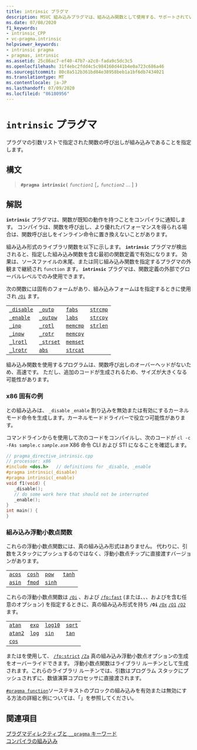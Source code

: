 ```yaml
---
title: intrinsic プラグマ
description: MSVC 組み込みプラグマは、組み込み関数として使用する、サポートされている組み込み関数を指定するために使用されます。
ms.date: 07/08/2020
f1_keywords:
- intrinsic_CPP
- vc-pragma.intrinsic
helpviewer_keywords:
- intrinsic pragma
- pragmas, intrinsic
ms.assetid: 25c86ac7-ef40-47b7-a2c0-fada9c5dc3c5
ms.openlocfilehash: 31f4ebc2fdd4c5c984160d441b4e0a723c686a46
ms.sourcegitcommit: 80c8a512b361bd84e38958beb1a1bf6db7434021
ms.translationtype: MT
ms.contentlocale: ja-JP
ms.lasthandoff: 07/09/2020
ms.locfileid: "86180956"
---
```

# <a name="intrinsic-pragma"></a>`intrinsic` プラグマ

プラグマの引数リストで指定された関数の呼び出しが組み込みであることを指定します。

## <a name="syntax"></a>構文

> **`#pragma intrinsic(`** *`function1`* [**`,`** _`function2`_ ... ] **`)`**

## <a name="remarks"></a>解説

**`intrinsic`** プラグマは、関数が既知の動作を持つことをコンパイラに通知します。 コンパイラは、関数を呼び出し、より優れたパフォーマンスを得られる場合は、関数呼び出しをインライン命令に置き換えないことがあります。

組み込み形式のライブラリ関数を以下に示します。 **`intrinsic`** プラグマが検出されると、指定した組み込み関数を含む最初の関数定義で有効になります。 効果は、ソースファイルの末尾、または同じ組み込み関数を指定するプラグマの外観まで継続され `function` ます。 **`intrinsic`** プラグマは、関数定義の外部でグローバルレベルでのみ使用できます。

次の関数には固有のフォームがあり、組み込みフォームはを指定するときに使用され [`/Oi`](../build/reference/oi-generate-intrinsic-functions.md) ます。

|  |  |  |  |
|--|--|--|--|
| [`_disable`](../intrinsics/disable.md) | [`_outp`](../c-runtime-library/outp-outpw-outpd.md) | [`fabs`](../c-runtime-library/reference/fabs-fabsf-fabsl.md) | [`strcmp`](../c-runtime-library/reference/strcmp-wcscmp-mbscmp.md) |
| [`_enable`](../intrinsics/enable.md) | [`_outpw`](../c-runtime-library/outp-outpw-outpd.md) | [`labs`](../c-runtime-library/reference/abs-labs-llabs-abs64.md) | [`strcpy`](../c-runtime-library/reference/strcpy-wcscpy-mbscpy.md) |
| [`_inp`](../c-runtime-library/inp-inpw-inpd.md) | [`_rotl`](../c-runtime-library/reference/rotl-rotl64-rotr-rotr64.md) | [`memcmp`](../c-runtime-library/reference/memcmp-wmemcmp.md) | [`strlen`](../c-runtime-library/reference/strlen-wcslen-mbslen-mbslen-l-mbstrlen-mbstrlen-l.md) |
| [`_inpw`](../c-runtime-library/inp-inpw-inpd.md) | [`_rotr`](../c-runtime-library/reference/rotl-rotl64-rotr-rotr64.md) | [`memcpy`](../c-runtime-library/reference/memcpy-wmemcpy.md) |  |
| [`_lrotl`](../c-runtime-library/reference/lrotl-lrotr.md) | [`_strset`](../c-runtime-library/reference/strset-strset-l-wcsset-wcsset-l-mbsset-mbsset-l.md) | [`memset`](../c-runtime-library/reference/memset-wmemset.md) |  |
| [`_lrotr`](../c-runtime-library/reference/lrotl-lrotr.md) | [`abs`](../c-runtime-library/reference/abs-labs-llabs-abs64.md) | [`strcat`](../c-runtime-library/reference/strcat-wcscat-mbscat.md) |  |

組み込み関数を使用するプログラムは、関数呼び出しのオーバーヘッドがないため、高速です。 ただし、追加のコードが生成されるため、サイズが大きくなる可能性があります。

### <a name="x86-specific-example"></a>x86 固有の例

との組み込みは、 `_disable` `_enable` 割り込みを無効または有効にするカーネルモード命令を生成します。カーネルモードドライバーで役立つ可能性があります。

コマンドラインからを使用して次のコードをコンパイルし、次のコードが `cl -c -FAs sample.c` *`sample.asm`* X86 命令 CLI および STI になることを確認します。

```cpp
// pragma_directive_intrinsic.cpp
// processor: x86
#include <dos.h>   // definitions for _disable, _enable
#pragma intrinsic(_disable)
#pragma intrinsic(_enable)
void f1(void) {
   _disable();
   // do some work here that should not be interrupted
   _enable();
}
int main() {
}
```

### <a name="intrinsic-floating-point-functions"></a>組み込み浮動小数点関数

これらの浮動小数点関数には、真の組み込み形式はありません。 代わりに、引数をスタックにプッシュするのではなく、浮動小数点チップに直接渡すバージョンがあります。

|  |  |  |  |
|--|--|--|--|
| [`acos`](../c-runtime-library/reference/acos-acosf-acosl.md) | [`cosh`](../c-runtime-library/reference/cosh-coshf-coshl.md) | [`pow`](../c-runtime-library/reference/pow-powf-powl.md) | [`tanh`](../c-runtime-library/reference/tanh-tanhf-tanhl.md) |
| [`asin`](../c-runtime-library/reference/asin-asinf-asinl.md) | [`fmod`](../c-runtime-library/reference/fmod-fmodf.md) | [`sinh`](../c-runtime-library/reference/sinh-sinhf-sinhl.md) |  |

これらの浮動小数点関数は [`/Oi`](../build/reference/oi-generate-intrinsic-functions.md) 、および [`/fp:fast`](../build/reference/fp-specify-floating-point-behavior.md) (または、、、およびを含む任意のオプション) を指定するときに、真の組み込み形式を持ち **`/Oi`** [`/Ox`](../build/reference/ox-full-optimization.md) [`/O1`](../build/reference/o1-o2-minimize-size-maximize-speed.md) [`/O2`](../build/reference/o1-o2-minimize-size-maximize-speed.md) ます。

|  |  |  |  |
|--|--|--|--|
| [`atan`](../c-runtime-library/reference/atan-atanf-atanl-atan2-atan2f-atan2l.md) | [`exp`](../c-runtime-library/reference/exp-expf.md) | [`log10`](../c-runtime-library/reference/log-logf-log10-log10f.md) | [`sqrt`](../c-runtime-library/reference/sqrt-sqrtf-sqrtl.md) |
| [`atan2`](../c-runtime-library/reference/atan-atanf-atanl-atan2-atan2f-atan2l.md) | [`log`](../c-runtime-library/reference/log-logf-log10-log10f.md) | [`sin`](../c-runtime-library/reference/sin-sinf-sinl.md) | [`tan`](../c-runtime-library/reference/tan-tanf-tanl.md) |
| [`cos`](../c-runtime-library/reference/cos-cosf-cosl.md) |  |  |  |

またはを使用して、 [`/fp:strict`](../build/reference/fp-specify-floating-point-behavior.md) [`/Za`](../build/reference/za-ze-disable-language-extensions.md) 真の組み込み浮動小数点オプションの生成をオーバーライドできます。 浮動小数点関数はライブラリ ルーチンとして生成されます。これらのライブラリ ルーチンでは、引数はプログラム スタックにプッシュされずに、数値演算コプロセッサに直接渡されます。

[`#pragma function`](../preprocessor/function-c-cpp.md)ソーステキストのブロックの組み込みを有効または無効にする方法の詳細と例については、「」を参照してください。

## <a name="see-also"></a>関連項目

[プラグマディレクティブと `__pragma` キーワード](../preprocessor/pragma-directives-and-the-pragma-keyword.md)\
[コンパイラの組み込み](../intrinsics/compiler-intrinsics.md)
